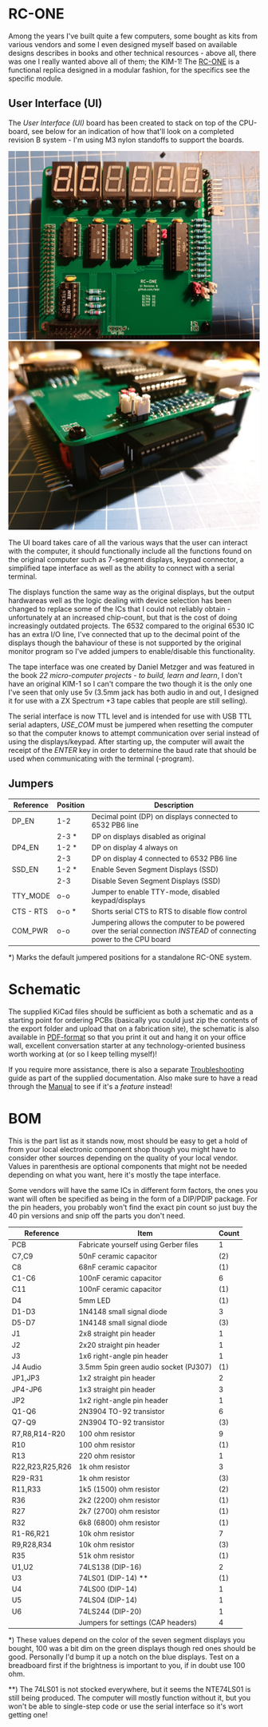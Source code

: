 # RC-ONE

Among the years I've built quite a few computers, some bought as kits from various vendors and some I even designed myself based on available designs describes in books and other technical resources - above all, there was one I really wanted above all of them; the KIM-1! The [RC-ONE](https://github.com/tebl/RC-ONE) is a functional replica designed in a modular fashion, for the specifics see the specific module.

## User Interface (UI)
The *User Interface (UI)* board has been created to stack on top of the CPU-board, see below for an indication of how that'll look on a completed revision B system - I'm using M3 nylon standoffs to support the boards.

![Assembled UI Board](https://github.com/tebl/RC-ONE/raw/master/RC1%20UI/gallery/2019-10-24%2020.45.43.jpg)
![Stacked boards](https://github.com/tebl/RC-ONE/raw/master/gallery/2019-10-24%2020.45.34.jpg)

The UI board takes care of all the various ways that the user can interact with the computer, it should functionally include all the functions found on the original computer such as 7-segment displays, keypad connector, a simplified tape interface as well as the ability to connect with a serial terminal.

The displays function the same way as the original displays, but the output hardwareas well as the logic dealing with device selection has been changed to replace some of the ICs that I could not reliably obtain - unfortunately at an increased chip-count, but that is the cost of doing increasingly outdated projects. The 6532 compared to the original 6530 IC has an extra I/O line, I've connected that up to the decimal point of the displays though the bahaviour of these is not supported by the original monitor program so I've added jumpers to enable/disable this functionality.

The tape interface was one created by Daniel Metzger and was featured in the book *22 micro-computer projects - to build, learn and learn*, I don't have an original KIM-1 so I can't compare the two though it is the only one I've seen that only use 5v (3.5mm jack has both audio in and out, I designed it for use with a ZX Spectrum +3 tape cables that people are still selling). 

The serial interface is now TTL level and is intended for use with USB TTL serial adapters, *USE_COM* must be jumpered when resetting the computer so that the computer knows to attempt communication over serial instead of using the displays/keypad. After starting up, the computer will await the receipt of the *ENTER* key in order to determine the baud rate that should be used when communicating with the terminal (-program).


## Jumpers
| Reference | Position | Description                                               |
| ----------| -------- | --------------------------------------------------------  |
| DP_EN     | 1-2      | Decimal point (DP) on displays connected to 6532 PB6 line |
|           | 2-3 *    | DP on displays disabled as original                       |
| DP4_EN    | 1-2 *    | DP on display 4 always on                                 |
|           | 2-3      | DP on display 4 connected to 6532 PB6 line                |
| SSD_EN    | 1-2 *    | Enable Seven Segment Displays (SSD)                       |
|           | 2-3      | Disable Seven Segment Displays (SSD)                      |
| TTY_MODE  | o-o      | Jumper to enable TTY-mode, disabled keypad/displays       |
| CTS - RTS | o-o *    | Shorts serial CTS to RTS to disable flow control          |
| COM_PWR   | o-o      | Jumpering allows the computer to be powered over the serial connection *INSTEAD* of connecting power to the CPU board |

\*) Marks the default jumpered positions for a standalone RC-ONE system.


# Schematic
The supplied KiCad files should be sufficient as both a schematic and as a starting point for ordering PCBs (basically you could just zip the contents of the export folder and upload that on a fabrication site), the schematic is also available in [PDF-format](https://github.com/tebl/RC-ONE/raw/master/RC1%20UI/export/RC1%20UI.pdf) so that you print it out and hang it on your office wall, excellent conversation starter at any technology-oriented business worth working at (or so I keep telling myself)!

If you require more assistance, there is also a separate [Troubleshooting](https://github.com/tebl/RC-ONE/blob/master/Troubleshooting.md) guide as part of the supplied documentation. Also make sure to have a read through the [Manual](https://github.com/tebl/RC-ONE/blob/master/Manual.md) to see if it's a *feature* instead!


# BOM
This is the part list as it stands now, most should be easy to get a hold of from your local electronic component shop though you might have to consider other sources depending on the quality of your local vendor. Values in parenthesis are optional components that might not be needed depending on what you want, here it's mostly the tape interface.

Some vendors will have the same ICs in different form factors, the ones you want will often be specified as being in the form of a DIP/PDIP package. For the pin headers, you probably won't find the exact pin count so just buy the 40 pin versions and snip off the parts you don't need.

| Reference       | Item                                  | Count |
| --------------- | ------------------------------------- | ----- |
| PCB             | Fabricate yourself using Gerber files |     1 |
| C7,C9           | 50nF ceramic capacitor                |    (2)|
| C8              | 68nF ceramic capacitor                |    (1)|
| C1-C6           | 100nF ceramic capacitor               |     6 |
| C11             | 100nF ceramic capacitor               |    (1)|
| D4              | 5mm LED                               |    (1)|
| D1-D3           | 1N4148 small signal diode             |     3 |
| D5-D7           | 1N4148 small signal diode             |    (3)|
| J1              | 2x8 straight pin header               |     1 |
| J2              | 2x20 straight pin header              |     1 |
| J3              | 1x6 right-angle pin header            |     1 |
| J4 Audio        | 3.5mm 5pin green audio socket (PJ307) |    (1)|
| JP1,JP3         | 1x2 straight pin header               |     2 |
| JP4-JP6         | 1x3 straight pin header               |     3 |
| JP2             | 1x2 right-angle pin header            |     1 |
| Q1-Q6           | 2N3904 TO-92 transistor               |     6 |
| Q7-Q9           | 2N3904 TO-92 transistor               |    (3)|
| R7,R8,R14-R20   | 100 ohm resistor                      |     9 |
| R10             | 100 ohm resistor                      |    (1)|
| R13             | 220 ohm resistor                      |     1 |
| R22,R23,R25,R26 | 1k ohm resistor                       |     3 |
| R29-R31         | 1k ohm resistor                       |    (3)|
| R11,R33         | 1k5 (1500) ohm resistor               |    (2)|
| R36             | 2k2 (2200) ohm resistor               |    (1)|
| R27             | 2k7 (2700) ohm resistor               |    (1)|
| R32             | 6k8 (6800) ohm resistor               |    (1)|
| R1-R6,R21       | 10k ohm resistor                      |     7 |
| R9,R28,R34      | 10k ohm resistor                      |    (3)|
| R35             | 51k ohm resistor                      |    (1)|
| U1,U2           | 74LS138 (DIP-16)                      |     2 |
| U3              | 74LS01 (DIP-14) **                    |    (1)|
| U4              | 74LS00 (DIP-14)                       |     1 |
| U5              | 74LS04 (DIP-14)                       |     1 |
| U6              | 74LS244 (DIP-20)                      |     1 |
|                 | Jumpers for settings (CAP headers)    |     4 |

*) These values depend on the color of the seven segment displays you bought, 100 was a bit dim on the green displays though red ones should be good. Personally I'd bump it up a notch on the blue displays. Test on a breadboard first if the brightness is important to you, if in doubt use 100 ohm.

**) The 74LS01 is not stocked everywhere, but it seems the NTE74LS01 is still being produced. The computer will mostly function without it, but you won't be able to single-step code or use the serial interface so it's wort getting one!